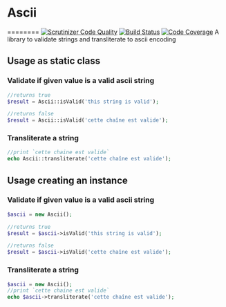 # Ascii
========
[![Scrutinizer Code Quality](https://scrutinizer-ci.com/g/bfunky/ascii/badges/quality-score.png?b=master)](https://scrutinizer-ci.com/g/bfunky/ascii/?branch=master)
[![Build Status](https://scrutinizer-ci.com/g/bfunky/ascii/badges/build.png?b=master)](https://scrutinizer-ci.com/g/bfunky/ascii/build-status/master)
[![Code Coverage](https://scrutinizer-ci.com/g/bfunky/ascii/badges/coverage.png?b=master)](https://scrutinizer-ci.com/g/bfunky/ascii/?branch=master)
A library to validate strings and transliterate to ascii encoding

## Usage as static class

### Validate if given value is a valid ascii string

```php
//returns true
$result = Ascii::isValid('this string is valid');

//returns false
$result = Ascii::isValid('cette chaîne est valide');
```

### Transliterate a string
```php
//print `cette chaine est valide`
echo Ascii::transliterate('cette chaîne est valide');
```

## Usage creating an instance

### Validate if given value is a valid ascii string

```php
$ascii = new Ascii();

//returns true
$result = $ascii->isValid('this string is valid');

//returns false
$result = $ascii->isValid('cette chaîne est valide');
```

### Transliterate a string
```php
$ascii = new Ascii();
//print `cette chaine est valide`
echo $ascii->transliterate('cette chaîne est valide');
```